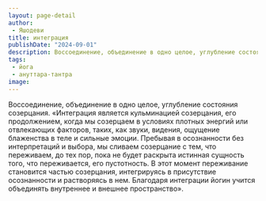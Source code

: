 ```yaml
---
layout: page-detail
author:
 - Яшодеви
title: интеграция
publishDate: "2024-09-01"
description: Воссоединение, объединение в одно целое, углубление состояния созерцания.
tags:
 - йога
 - ануттара-тантра
image: 
---
```


Воссоединение, объединение в одно целое, углубление состояния созерцания.
	«Интеграция является кульминацией созерцания, его продолжением, когда мы созерцаем в условиях плотных энергий или отвлекающих факторов, таких, как звуки, видения, ощущение блаженства в теле и сильные эмоции. Пребывая в осознанности без интерпретаций и выбора, мы сливаем созерцание с тем, что переживаем, до тех пор, пока не будет раскрыта истинная сущность того, что переживается, его пустотность. В этот момент переживание становится частью созерцания, интегрируясь в присутствие осознанности и растворяясь в нем. Благодаря интеграции йогин учится объединять внутреннее и внешнее пространство».

